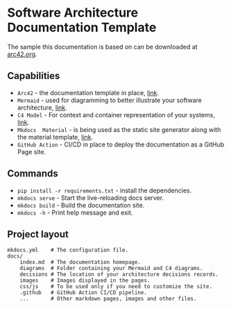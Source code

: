 # Software Architecture Documentation Template

The sample this documentation is based on can be downloaded at [arc42.org](https://github.com/arc42/arc42-template/raw/master/dist/arc42-template-EN-withhelp-html.zip).

## Capabilities

* `Arc42` - the documentation template in place, [link](https://arc42.org/).
* `Mermaid` - used for diagramming to better illustrate your software architecture, [link](https://mermaid.js.org/).
* `C4 Model` - For context and container representation of your systems, [link](https://c4model.com/).
* `Mkdocs  Material` - is being used as the static site generator along with the material template, [link](https://squidfunk.github.io/mkdocs-material/).
* `GitHub Action` - CI/CD in place to deploy the documentation as a GitHub Page site.

## Commands

* `pip install -r requirements.txt` - install the dependencies.
* `mkdocs serve` - Start the live-reloading docs server.
* `mkdocs build` - Build the documentation site.
* `mkdocs -h` - Print help message and exit.


## Project layout

    mkdocs.yml    # The configuration file.
    docs/
        index.md  # The documentation homepage.
        diagrams  # Folder containing your Mermaid and C4 diagrams.
        decisions # The location of your architecture decisions records.
        images    # Images displayed in the pages.
        css/js    # To be used only if you need to customize the site.
        .github   # GitHub Action CI/CD pipeline.
        ...       # Other markdown pages, images and other files.
